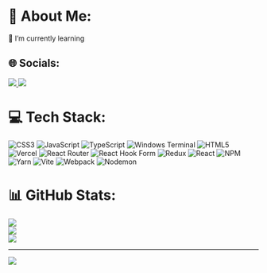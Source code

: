 # 💫 About Me:
🌱 I’m currently learning


## 🌐 Socials:
<a href="https://www.facebook.com/share/1B7EEgoty9/" target="_blank">
  <img src="https://img.shields.io/badge/Facebook-%231877F2.svg?logo=Facebook&logoColor=white" />
</a>

<a href="https://www.linkedin.com/in/m%C3%BCrs%C9%99l-haxverdiyev-387906287/" target="_blank">
  <img src="https://img.shields.io/badge/LinkedIn-%230077B5.svg?logo=linkedin&logoColor=white" />
</a>


# 💻 Tech Stack:
![CSS3](https://img.shields.io/badge/css3-%231572B6.svg?style=for-the-badge&logo=css3&logoColor=white) ![JavaScript](https://img.shields.io/badge/javascript-%23323330.svg?style=for-the-badge&logo=javascript&logoColor=%23F7DF1E) ![TypeScript](https://img.shields.io/badge/typescript-%23007ACC.svg?style=for-the-badge&logo=typescript&logoColor=white) ![Windows Terminal](https://img.shields.io/badge/Windows%20Terminal-%234D4D4D.svg?style=for-the-badge&logo=windows-terminal&logoColor=white) ![HTML5](https://img.shields.io/badge/html5-%23E34F26.svg?style=for-the-badge&logo=html5&logoColor=white) ![Vercel](https://img.shields.io/badge/vercel-%23000000.svg?style=for-the-badge&logo=vercel&logoColor=white) ![React Router](https://img.shields.io/badge/React_Router-CA4245?style=for-the-badge&logo=react-router&logoColor=white) ![React Hook Form](https://img.shields.io/badge/React%20Hook%20Form-%23EC5990.svg?style=for-the-badge&logo=reacthookform&logoColor=white) ![Redux](https://img.shields.io/badge/redux-%23593d88.svg?style=for-the-badge&logo=redux&logoColor=white) ![React](https://img.shields.io/badge/react-%2320232a.svg?style=for-the-badge&logo=react&logoColor=%2361DAFB) ![NPM](https://img.shields.io/badge/NPM-%23CB3837.svg?style=for-the-badge&logo=npm&logoColor=white) ![Yarn](https://img.shields.io/badge/yarn-%232C8EBB.svg?style=for-the-badge&logo=yarn&logoColor=white) ![Vite](https://img.shields.io/badge/vite-%23646CFF.svg?style=for-the-badge&logo=vite&logoColor=white) ![Webpack](https://img.shields.io/badge/webpack-%238DD6F9.svg?style=for-the-badge&logo=webpack&logoColor=black) ![Nodemon](https://img.shields.io/badge/NODEMON-%23323330.svg?style=for-the-badge&logo=nodemon&logoColor=%BBDEAD)
# 📊 GitHub Stats:
![](https://github-readme-stats.vercel.app/api?username=Mursel05&theme=dark&hide_border=false&include_all_commits=false&count_private=false)<br/>
![](https://github-readme-streak-stats.herokuapp.com/?user=Mursel05&theme=dark&hide_border=false)<br/>
![](https://github-readme-stats.vercel.app/api/top-langs/?username=Mursel05&theme=dark&hide_border=false&include_all_commits=false&count_private=false&layout=compact)

---
[![](https://visitcount.itsvg.in/api?id=Mursel05&icon=0&color=0)](https://visitcount.itsvg.in)

<!-- Proudly created with GPRM ( https://gprm.itsvg.in ) -->
